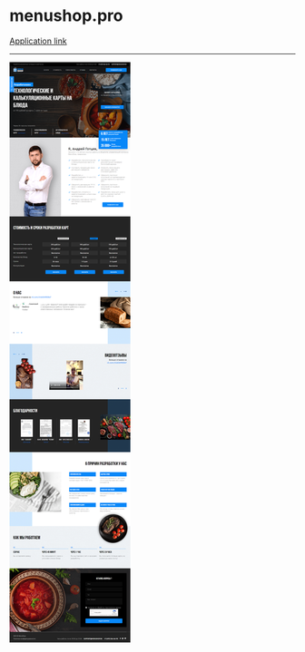 # menushop.pro
[Application link](https://menushop.pro)
____________________________________________
![alt text](screen.png "menushop.pro")
